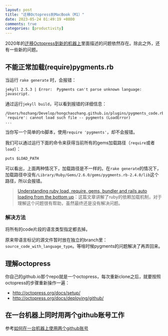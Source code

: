 ```yaml
---
layout: post
title: "迁移Octopress到MacBook（M1）"
date: 2023-05-24 01:49:19 +0800
comments: true
categories: [productivity]
---
```


<!-- more -->

2020年的[迁移Octopress到新的机器上](/blog/2020/02/26/deploy-octopress-in-a-new-machine/)里面描述的问题依然存在。除此之外，还有一些新的问题。

## 不能正常加载(require)pygments.rb

当运行 `rake generate` 时，会报错：

```
jekyll 2.5.3 | Error:  Pygments can't parse unknown language: javascript.
```

通过运行`jekyll build`，可以看到报错的详细信息：

```
/Users/hozhang/Develop/hongchaozhang.github.io/plugins/pygments_code.rb:1:in `require': cannot load such file -- pygments (LoadError)
...
```
当你写一个简单的rb脚本，使用`require 'pygments'`，却不会报错。

我们可以通过运行下面的命令来获得当前所有的gems加载路径（`require`或者`load`）：

```
puts $LOAD_PATH
```
可以看出，上面两种情况下，加载路径是不一样的。在`rake generate`的情况下，加载路径中没有`/Library/Ruby/Gems/2.6.0/gems/pygments.rb-2.4.0/lib`这个路径，所以会报错。

> [Understanding ruby load, require, gems, bundler and rails auto loading from the bottom up](https://medium.com/@connorstack/understanding-ruby-load-require-gems-bundler-and-rails-autoloading-from-the-bottom-up-3b422902ca0)：这篇文章讲解了ruby的依赖加载机制，对于理解这个问题很有帮助，虽然最终还是没有解决问题。

### 解决方法

将所有的code片段的语言类型指定都去掉。

原来带语言标记的源文件暂时放在独立的branch里：`source_code_with_language_type`。等啥时候pygments的问题解决了再弄回来。

## 理解octopress
你自己的github.io那个repo就是一个octopress，每次重新clone之后，就要按照octopress的步骤重新操作一遍：
* http://octopress.org/docs/setup/
* http://octopress.org/docs/deploying/github/


## 在一台机器上同时用两个github账号工作

参考[如何在一台机器上使用两个github账号](/blog/2023/05/24/work-with-two-github-accounts/)


